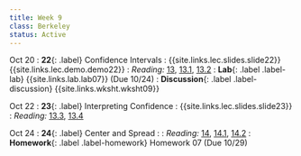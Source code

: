 ```yaml
---
title: Week 9
class: Berkeley
status: Active
---
```


Oct 20
: **22**{: .label} Confidence Intervals
    : {{site.links.lec.slides.slide22}} {{site.links.lec.demo.demo22}}
: _Reading:_ [13](https://inferentialthinking.com/chapters/13/Estimation.html), [13.1](https://inferentialthinking.com/chapters/13/1/Percentiles.html), [13.2](https://inferentialthinking.com/chapters/13/2/Bootstrap.html)
: **Lab**{: .label .label-lab} {{site.links.lab.lab07}} (Due 10/24)
: **Discussion**{: .label .label-discussion} {{site.links.wksht.wksht09}}

Oct 22
: **23**{: .label} Interpreting Confidence
    : {{site.links.lec.slides.slide23}} <!--{{site.links.lec.demo.demo23}}-->
: _Reading:_ [13.3](https://inferentialthinking.com/chapters/13/3/Confidence_Intervals.html), [13.4](https://inferentialthinking.com/chapters/13/4/Using_Confidence_Intervals.html)

Oct 24
: **24**{: .label} Center and Spread
    : <!--{{site.links.lec.slides.slide24}} {{site.links.lec.demo.demo24}}-->
: _Reading:_ [14](https://inferentialthinking.com/chapters/14/Why_the_Mean_Matters.html), [14.1](https://inferentialthinking.com/chapters/14/1/Properties_of_the_Mean.html), [14.2](https://inferentialthinking.com/chapters/14/2/Variability.html)
: **Homework**{: .label .label-homework} Homework 07<!--{{site.links.hw.hw07}}--> (Due 10/29)